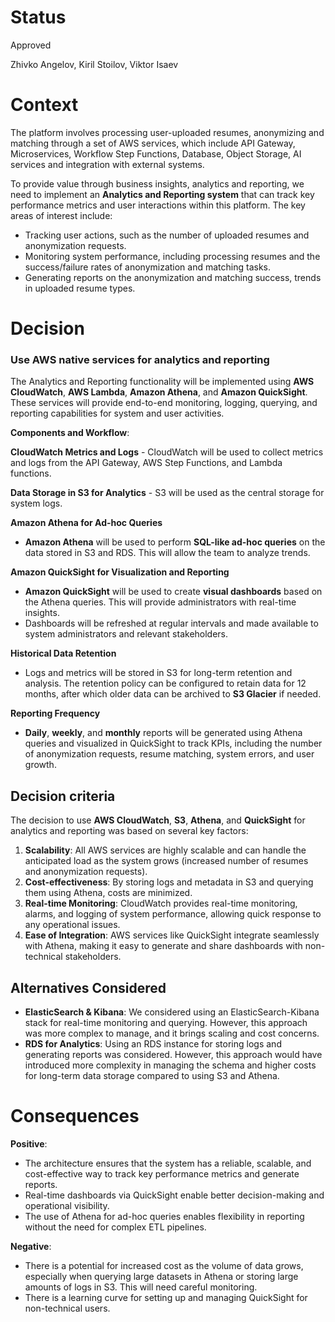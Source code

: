# Status

Approved

Zhivko Angelov, Kiril Stoilov, Viktor Isaev

# Context

The platform involves processing user-uploaded resumes, anonymizing and matching through a set of AWS services, which 
include API Gateway, Microservices, Workflow Step Functions, Database, Object Storage, AI services and integration with 
external systems.

To provide value through business insights, analytics and reporting, we need to implement an **Analytics and Reporting 
system** that can track key performance metrics and user interactions within this platform. The key areas of interest 
include:

- Tracking user actions, such as the number of uploaded resumes and anonymization requests.
- Monitoring system performance, including processing resumes and the success/failure rates of anonymization and 
matching tasks.
- Generating reports on the anonymization and matching success, trends in uploaded resume types.

# **Decision**

### Use AWS native services for analytics and reporting

The Analytics and Reporting functionality will be implemented using **AWS CloudWatch**, **AWS Lambda**, **Amazon 
Athena**, and **Amazon QuickSight**. These services will provide end-to-end monitoring, logging, querying, and 
reporting capabilities for system and user activities.

**Components and Workflow**:

**CloudWatch Metrics and Logs** - CloudWatch will be used to collect metrics and logs from the API Gateway, AWS Step 
Functions, and Lambda functions.

**Data Storage in S3 for Analytics** - S3 will be used as the central storage for system logs.

**Amazon Athena for Ad-hoc Queries**

- **Amazon Athena** will be used to perform **SQL-like ad-hoc queries** on the data stored in S3 and RDS. This will 
allow the team to analyze trends.

**Amazon QuickSight for Visualization and Reporting**

- **Amazon QuickSight** will be used to create **visual dashboards** based on the Athena queries. This will provide 
administrators with real-time insights.
- Dashboards will be refreshed at regular intervals and made available to system administrators and relevant 
stakeholders.

**Historical Data Retention**

- Logs and metrics will be stored in S3 for long-term retention and analysis. The retention policy can be configured to 
retain data for 12 months, after which older data can be archived to **S3 Glacier** if needed.

**Reporting Frequency**

- **Daily**, **weekly**, and **monthly** reports will be generated using Athena queries and visualized in QuickSight to 
track KPIs, including the number of anonymization requests, resume matching, system errors, and user growth.

## Decision criteria

The decision to use **AWS CloudWatch**, **S3**, **Athena**, and **QuickSight** for analytics and reporting was based on 
several key factors:

1. **Scalability**: All AWS services are highly scalable and can handle the anticipated load as the system grows 
(increased number of resumes and anonymization requests).
2. **Cost-effectiveness**: By storing logs and metadata in S3 and querying them using Athena, costs are minimized.
3. **Real-time Monitoring**: CloudWatch provides real-time monitoring, alarms, and logging of system performance, 
allowing quick response to any operational issues.
4. **Ease of Integration**: AWS services like QuickSight integrate seamlessly with Athena, making it easy to generate 
and share dashboards with non-technical stakeholders.

## **Alternatives Considered**

- **ElasticSearch & Kibana**: We considered using an ElasticSearch-Kibana stack for real-time monitoring and querying. 
However, this approach was more complex to manage, and it brings scaling and cost concerns.
- **RDS for Analytics**: Using an RDS instance for storing logs and generating reports was considered. However, this 
approach would have introduced more complexity in managing the schema and higher costs for long-term data storage 
compared to using S3 and Athena.

# Consequences

**Positive**:

- The architecture ensures that the system has a reliable, scalable, and cost-effective way to track key performance 
metrics and generate reports.
- Real-time dashboards via QuickSight enable better decision-making and operational visibility.
- The use of Athena for ad-hoc queries enables flexibility in reporting without the need for complex ETL pipelines.

**Negative**:

- There is a potential for increased cost as the volume of data grows, especially when querying large datasets in 
Athena or storing large amounts of logs in S3. This will need careful monitoring.
- There is a learning curve for setting up and managing QuickSight for non-technical users.
